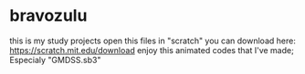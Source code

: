 # bravozulu
this is my study projects
open this files in "scratch" you can download here: https://scratch.mit.edu/download
enjoy this animated codes that I've made;
Especialy "GMDSS.sb3"
